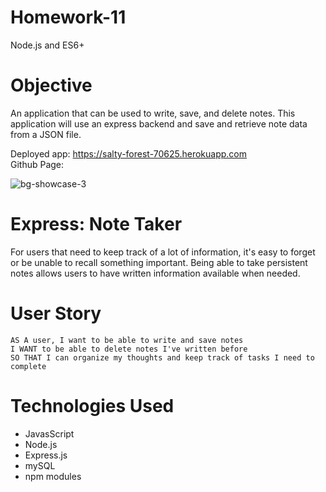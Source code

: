 # Homework-11
Node.js and ES6+

# Objective
An application that can be used to write, save, and delete notes. This application will use an express backend and save and retrieve note data from a JSON file.

Deployed app: https://salty-forest-70625.herokuapp.com  <br/> 
Github Page:  <br/> 

![bg-showcase-3](https://user-images.githubusercontent.com/44029053/77262034-4f898580-6c69-11ea-8994-935a2dd0d757.png)


# Express: Note Taker
For users that need to keep track of a lot of information, it's easy to forget or be unable to recall something important. Being able to take persistent notes allows users to have written information available when needed.

# User Story
```
AS A user, I want to be able to write and save notes
I WANT to be able to delete notes I've written before
SO THAT I can organize my thoughts and keep track of tasks I need to complete
```

# Technologies Used
* JavasScript
* Node.js
* Express.js
* mySQL
* npm modules

